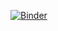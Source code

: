   [![Binder](https://mybinder.org/badge_logo.svg)](https://mybinder.org/v2/gh/ikoyozu11/midterm-project-datavisual/main?urlpath=voila%2Frender%2Fmidterm_project_with_voila.ipynb)
